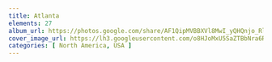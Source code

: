 ```yaml
---
title: Atlanta
elements: 27
album_url: https://photos.google.com/share/AF1QipMVBBXVl8MwI_yQHQnjo_RlC9Qp3AgQO4grZog5aDnU1yvm6Lg6vgskXxjNRtDV5g?key=Z2I5N1hPeVNfVnFGZnJtcGQ0Y29Yd3VKdkMzRkhR
cover_image_url: https://lh3.googleusercontent.com/o8HJoMxU5SaZTBbNra6RLvG3cG7bDYpf1vG-1inomKrydiqWzty7l7MPlaiPLIWWo0RmlklV7dOm0no-5ic3i-TWd4ihqhatT-SLc-aMzpND0kRjXzNzxomwQllLsjva2IZ_iGQKrxA9r-eDs_ChlUsZCLKhmT6hRwca25BpquMS_4madB8NYqGm_G1HHUTMqJAxi_KWATFhYv5QXq8me_S98hi6MNnmXJtQwkzA5COdpPcgxmUNo2188ya3o6T7u4KhPtoR7MvA8LRIcDoDnF2jajx4AZ8aVg9AGtqwZ5OhZ3jtIEObG2jSZ4V5Je7WdmBep4jEfWcGsAakA8MubNN8RVzO7B7-gxvU5M9iRQLzdUIwpaFn2aMLImIS9nVZ2PEnN_-Cz5BnCS8c5sDu3k4o7rh5Y04mxulTUFefs58jNou5d8yM_v21by_uBQMzCCsOwq2rncpHElSe9ljH4SzKWZX-hbeSjaPsI4dY3HZAZHCrZKuP4edJg7_Tg83wlOMRyTCeaAy1aS2JyvqGPZ87JBwNpn2OwArXgekhqn-Jn_Ew9ed8tXM2w35aYFLJuZ31kLfZlBKUfVZ0GB7vEACUUl4sR5AokHLXgmNcLjxS_0zUYGJ-h0HuH6coXUCCdqLQ7C0TVx5GaQeTl7X_wO3Pnw=s195-p-k-no
categories: [ North America, USA ]
---
```

